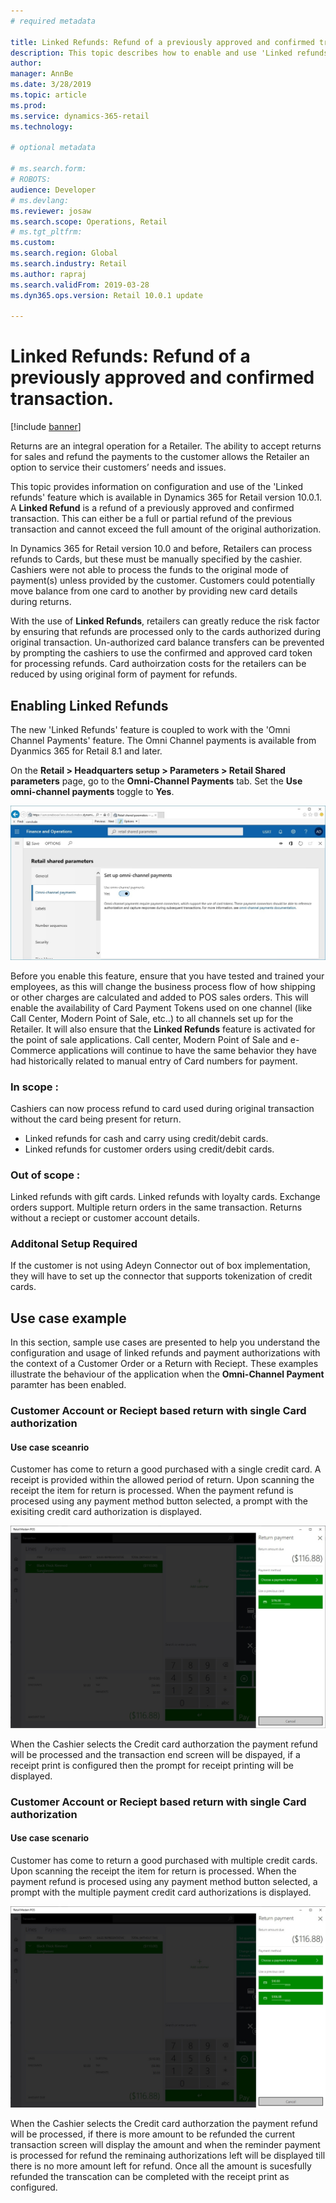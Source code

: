 ```yaml
---
# required metadata

title: Linked Refunds: Refund of a previously approved and confirmed transaction
description: This topic describes how to enable and use 'Linked refunds' feature.
author: 
manager: AnnBe
ms.date: 3/28/2019
ms.topic: article
ms.prod: 
ms.service: dynamics-365-retail
ms.technology: 

# optional metadata

# ms.search.form: 
# ROBOTS: 
audience: Developer
# ms.devlang: 
ms.reviewer: josaw
ms.search.scope: Operations, Retail
# ms.tgt_pltfrm: 
ms.custom: 
ms.search.region: Global
ms.search.industry: Retail
ms.author: rapraj
ms.search.validFrom: 2019-03-28
ms.dyn365.ops.version: Retail 10.0.1 update

---
```


# Linked Refunds: Refund of a previously approved and confirmed transaction. 

[!include [banner](../../includes/banner.md)]

Returns are an integral operation for a Retailer. The ability to accept returns for sales and refund the payments to the customer allows the Retailer an option to service their customers’ needs and issues.

This topic provides information on configuration and use of the 'Linked refunds' feature which is available in Dynamics 365 for Retail version 10.0.1. A **Linked Refund** is a refund of a previously approved and confirmed transaction. This can either be a full or partial refund of the previous transaction and cannot exceed the full amount of the original authorization. 

In Dynamics 365 for Retail version 10.0 and before, Retailers can process refunds to Cards, but these must be manually specified by the cashier. Cashiers were not able to process the funds to the original mode of payment(s) unless provided by the customer. Customers could potentially move balance from one card to another by providing new card details during returns. 

With the use of **Linked Refunds**, retailers can greatly reduce the risk factor by ensuring that refunds are processed only to the cards authorized during original transaction. Un-authorized card balance transfers can be prevented by prompting the cashiers to use the confirmed and approved card token for processing refunds. Card authoirzation costs for the retailers can be reduced by using original form of payment for refunds.

 
## Enabling Linked Refunds

The new 'Linked Refunds' feature is coupled to work with the 'Omni Channel Payments' feature. The Omni Channel payments is available from Dyanmics 365 for Retail 8.1 and later. 

On the **Retail \> Headquarters setup \> Parameters \> Retail Shared parameters** page, go to the **Omni-Channel Payments** tab. Set the **Use omni-channel payments** toggle to **Yes**. 

![Omni-Channel Payment configuration](media/LinkedRefundsOmniChannel.jpg) 

Before you enable this feature, ensure that you have tested and trained your employees, as this will change the business process flow of how shipping or other charges are calculated and added to POS sales orders. This will enable the availability of Card Payment Tokens used on one channel (like Call Center, Modern Point of Sale, etc..) to all channels set up for the Retailer. It will also ensure that the **Linked Refunds** feature is activated for the point of sale applications. Call center, Modern Point of Sale and e-Commerce applications will continue to have the same behavior they have had historically related to manual entry of Card numbers for payment. 

### In scope :
Cashiers can now process refund to card used during original transaction without the card being present for return.
- Linked refunds for cash and carry using credit/debit cards.
- Linked refunds for customer orders using credit/debit cards.
 
### Out of scope :
Linked refunds with gift cards.
Linked refunds with loyalty cards.
Exchange orders support.
Multiple return orders in the same transaction.
Returns without a reciept or customer account details. 

### Additonal Setup Required
If the customer is not using Adeyn Connector out of box implementation, they will have to set up the connector that supports tokenization of credit cards.

## Use case example
In this section, sample use cases are presented to help you understand the configuration and usage of linked refunds and payment authorizations with the context of a Customer Order or a Return with Reciept. These examples illustrate the behaviour of the application when the **Omni-Channel Payment** paramter has been enabled. 

### Customer Account or Reciept based return with single Card authorization
#### Use case sceanrio
Customer has come to return a good purchased with a single credit card. A receipt is provided within the allowed period of return. Upon scanning the receipt the item for return is processed. When the payment refund is procesed using any payment method button selected, a prompt with the exisiting credit card authorization is displayed. 

![Single Card authorization](media/LinkedRefundsSingleAuthorization.jpg) 

When the Cashier selects the Credit card authorzation the payment refund will be processed and the transaction end screen will be dispayed, if a receipt print is configured then the prompt for receipt printing will be displayed. 

### Customer Account or Reciept based return with single Card authorization
#### Use case scenario
Customer has come to return a good purchased with multiple credit cards. Upon scanning the receipt the item for return is processed. When the payment refund is procesed using any payment method button selected, a prompt with the multiple payment credit card authorizations is displayed. 

![Multiple Card Authorization](media/LinkedRefundsMultipleAuthorization.jpg) 

When the Cashier selects the Credit card authorzation the payment refund will be processed, if there is more amount to be refunded the current transaction screen will display the amount and when the reminder payment is processed for refund the reminaing authorizations left will be displayed till there is no more amount left for refund. Once all the amount is sucesfully refunded the transcation can be completed with the receipt print as configured. 


